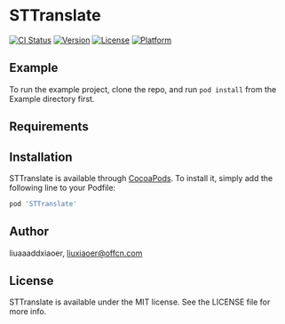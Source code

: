 # STTranslate

[![CI Status](https://img.shields.io/travis/liuaaaddxiaoer/STTranslate.svg?style=flat)](https://travis-ci.org/liuaaaddxiaoer/STTranslate)
[![Version](https://img.shields.io/cocoapods/v/STTranslate.svg?style=flat)](https://cocoapods.org/pods/STTranslate)
[![License](https://img.shields.io/cocoapods/l/STTranslate.svg?style=flat)](https://cocoapods.org/pods/STTranslate)
[![Platform](https://img.shields.io/cocoapods/p/STTranslate.svg?style=flat)](https://cocoapods.org/pods/STTranslate)

## Example

To run the example project, clone the repo, and run `pod install` from the Example directory first.

## Requirements

## Installation

STTranslate is available through [CocoaPods](https://cocoapods.org). To install
it, simply add the following line to your Podfile:

```ruby
pod 'STTranslate'
```

## Author

liuaaaddxiaoer, liuxiaoer@offcn.com

## License

STTranslate is available under the MIT license. See the LICENSE file for more info.
